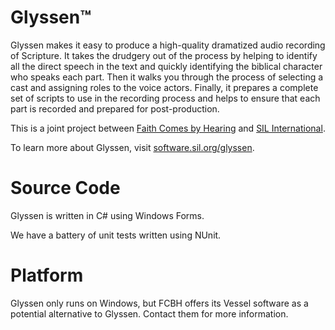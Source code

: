 Glyssen™
====================
Glyssen makes it easy to produce a high-quality dramatized audio recording of Scripture. It takes the drudgery out of the process by helping to identify all the direct speech in the text and quickly identifying the biblical character who speaks each part. Then it walks you through the process of selecting a cast and assigning roles to the voice actors. Finally, it prepares a complete set of scripts to use in the recording process and helps to ensure that each part is recorded and prepared for post-production.

This is a joint project between [Faith Comes by Hearing](http://www.faithcomesbyhearing.com) and [SIL International](http://www.sil.org).

To learn more about Glyssen, visit [software.sil.org/glyssen](http://software.sil.org/glyssen).

Source Code
====================
Glyssen is written in C# using Windows Forms.

We have a battery of unit tests written using NUnit.

Platform
====================
Glyssen only runs on Windows, but FCBH offers its Vessel software as a potential alternative to Glyssen. Contact them for more information.
